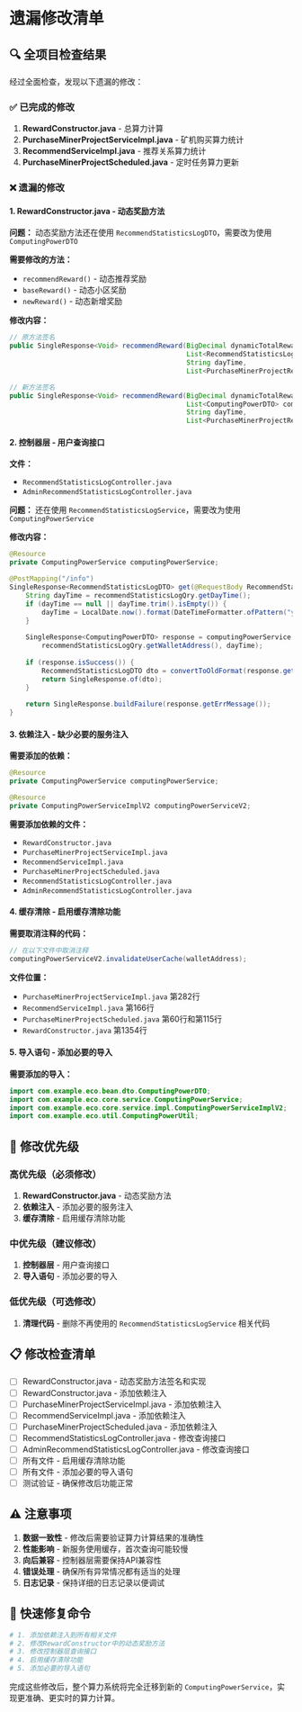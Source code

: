 # 遗漏修改清单

## 🔍 **全项目检查结果**

经过全面检查，发现以下遗漏的修改：

### ✅ **已完成的修改**
1. **RewardConstructor.java** - 总算力计算
2. **PurchaseMinerProjectServiceImpl.java** - 矿机购买算力统计
3. **RecommendServiceImpl.java** - 推荐关系算力统计
4. **PurchaseMinerProjectScheduled.java** - 定时任务算力更新

### ❌ **遗漏的修改**

#### 1. **RewardConstructor.java** - 动态奖励方法
**问题：** 动态奖励方法还在使用 `RecommendStatisticsLogDTO`，需要改为使用 `ComputingPowerDTO`

**需要修改的方法：**
- `recommendReward()` - 动态推荐奖励
- `baseReward()` - 动态小区奖励  
- `newReward()` - 动态新增奖励

**修改内容：**
```java
// 原方法签名
public SingleResponse<Void> recommendReward(BigDecimal dynamicTotalReward,
                                            List<RecommendStatisticsLogDTO> recommendStatisticsLogList,
                                            String dayTime,
                                            List<PurchaseMinerProjectReward> rewardList)

// 新方法签名
public SingleResponse<Void> recommendReward(BigDecimal dynamicTotalReward,
                                            List<ComputingPowerDTO> computingPowerList,
                                            String dayTime,
                                            List<PurchaseMinerProjectReward> rewardList)
```

#### 2. **控制器层** - 用户查询接口
**文件：**
- `RecommendStatisticsLogController.java`
- `AdminRecommendStatisticsLogController.java`

**问题：** 还在使用 `RecommendStatisticsLogService`，需要改为使用 `ComputingPowerService`

**修改内容：**
```java
@Resource
private ComputingPowerService computingPowerService;

@PostMapping("/info")
SingleResponse<RecommendStatisticsLogDTO> get(@RequestBody RecommendStatisticsLogQry recommendStatisticsLogQry) {
    String dayTime = recommendStatisticsLogQry.getDayTime();
    if (dayTime == null || dayTime.trim().isEmpty()) {
        dayTime = LocalDate.now().format(DateTimeFormatter.ofPattern("yyyy-MM-dd"));
    }
    
    SingleResponse<ComputingPowerDTO> response = computingPowerService.getComputingPowerInfo(
        recommendStatisticsLogQry.getWalletAddress(), dayTime);
    
    if (response.isSuccess()) {
        RecommendStatisticsLogDTO dto = convertToOldFormat(response.getData());
        return SingleResponse.of(dto);
    }
    
    return SingleResponse.buildFailure(response.getErrMessage());
}
```

#### 3. **依赖注入** - 缺少必要的服务注入
**需要添加的依赖：**
```java
@Resource
private ComputingPowerService computingPowerService;

@Resource
private ComputingPowerServiceImplV2 computingPowerServiceV2;
```

**需要添加依赖的文件：**
- `RewardConstructor.java`
- `PurchaseMinerProjectServiceImpl.java`
- `RecommendServiceImpl.java`
- `PurchaseMinerProjectScheduled.java`
- `RecommendStatisticsLogController.java`
- `AdminRecommendStatisticsLogController.java`

#### 4. **缓存清除** - 启用缓存清除功能
**需要取消注释的代码：**
```java
// 在以下文件中取消注释
computingPowerServiceV2.invalidateUserCache(walletAddress);
```

**文件位置：**
- `PurchaseMinerProjectServiceImpl.java` 第282行
- `RecommendServiceImpl.java` 第166行
- `PurchaseMinerProjectScheduled.java` 第60行和第115行
- `RewardConstructor.java` 第1354行

#### 5. **导入语句** - 添加必要的导入
**需要添加的导入：**
```java
import com.example.eco.bean.dto.ComputingPowerDTO;
import com.example.eco.core.service.ComputingPowerService;
import com.example.eco.core.service.impl.ComputingPowerServiceImplV2;
import com.example.eco.util.ComputingPowerUtil;
```

## 🚀 **修改优先级**

### **高优先级（必须修改）**
1. **RewardConstructor.java** - 动态奖励方法
2. **依赖注入** - 添加必要的服务注入
3. **缓存清除** - 启用缓存清除功能

### **中优先级（建议修改）**
1. **控制器层** - 用户查询接口
2. **导入语句** - 添加必要的导入

### **低优先级（可选修改）**
1. **清理代码** - 删除不再使用的 `RecommendStatisticsLogService` 相关代码

## 📋 **修改检查清单**

- [ ] RewardConstructor.java - 动态奖励方法签名和实现
- [ ] RewardConstructor.java - 添加依赖注入
- [ ] PurchaseMinerProjectServiceImpl.java - 添加依赖注入
- [ ] RecommendServiceImpl.java - 添加依赖注入
- [ ] PurchaseMinerProjectScheduled.java - 添加依赖注入
- [ ] RecommendStatisticsLogController.java - 修改查询接口
- [ ] AdminRecommendStatisticsLogController.java - 修改查询接口
- [ ] 所有文件 - 启用缓存清除功能
- [ ] 所有文件 - 添加必要的导入语句
- [ ] 测试验证 - 确保修改后功能正常

## ⚠️ **注意事项**

1. **数据一致性** - 修改后需要验证算力计算结果的准确性
2. **性能影响** - 新服务使用缓存，首次查询可能较慢
3. **向后兼容** - 控制器层需要保持API兼容性
4. **错误处理** - 确保所有异常情况都有适当的处理
5. **日志记录** - 保持详细的日志记录以便调试

## 🔧 **快速修复命令**

```bash
# 1. 添加依赖注入到所有相关文件
# 2. 修改RewardConstructor中的动态奖励方法
# 3. 修改控制器层查询接口
# 4. 启用缓存清除功能
# 5. 添加必要的导入语句
```

完成这些修改后，整个算力系统将完全迁移到新的 `ComputingPowerService`，实现更准确、更实时的算力计算。